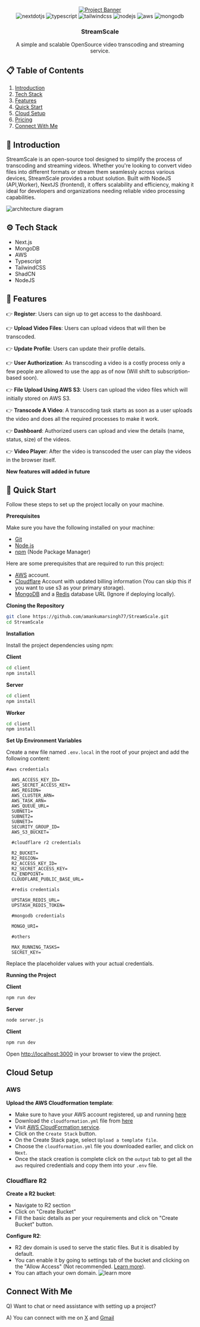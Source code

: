 <div align="center">
  <br />
    <a href="https://youtu.be/lEflo_sc82g?feature=shared" target="_blank">
      <img src="https://github.com/JavaScript-Mastery-Pro/medicare-dev/assets/151519281/160a9367-29e8-4e63-ae78-29476b04bff3" alt="Project Banner">
    </a>
  <br />

  <div>
    <img src="https://img.shields.io/badge/-Next_JS-black?style=for-the-badge&logoColor=white&logo=nextdotjs&color=000000" alt="nextdotjs" />
    <img src="https://img.shields.io/badge/-TypeScript-black?style=for-the-badge&logoColor=white&logo=typescript&color=3178C6" alt="typescript" />
    <img src="https://img.shields.io/badge/-Tailwind_CSS-black?style=for-the-badge&logoColor=white&logo=tailwindcss&color=06B6D4" alt="tailwindcss" />
    <img src="https://img.shields.io/badge/node.js-6DA55F?style=for-the-badge&logo=node.js&logoColor=white" alt="nodejs" />
    <img src="https://img.shields.io/badge/AWS-%23FF9900.svg?style=for-the-badge&logo=amazon-aws&logoColor=white" alt="aws" />
    <img src="https://img.shields.io/badge/-MongoDB-13aa52?style=for-the-badge&logo=mongodb&logoColor=white" alt="mongodb"/>
  </div>

  <h3 align="center">StreamScale</h3>

   <div align="center">
     A simple and scalable OpenSource video transcoding and streaming service.
    </div>
</div>

## 📋 <a name="table">Table of Contents</a>

1.  [Introduction](#introduction)
2.  [Tech Stack](#tech-stack)
3.  [Features](#features)
4.  [Quick Start](#quick-start)
5.  [Cloud Setup](#cloud-setup)
6.  [Pricing](https://github.com/amankumarsingh77/StreamScale/blob/main/PRICING.md)
7.  [Connect With Me](#connect-with-me)

## <a name="introduction">🤖 Introduction</a>

StreamScale is an open-source tool designed to simplify the process of transcoding and streaming videos. Whether you're looking to convert video files into different formats or stream them seamlessly across various devices, StreamScale provides a robust solution. Built with NodeJS (API,Worker), NextJS (frontend), it offers scalability and efficiency, making it ideal for developers and organizations needing reliable video processing capabilities.


![architecture diagram](https://github.com/user-attachments/assets/1c9acaaa-8589-420a-ad37-ec4f2df5d2ff)


## <a name="tech-stack">⚙️ Tech Stack</a>

- Next.js
- MongoDB
- AWS
- Typescript
- TailwindCSS
- ShadCN
- NodeJS

## <a name="features">🔋 Features</a>

👉 **Register**: Users can sign up to get access to the dashboard.

👉 **Upload Video Files**: Users can upload videos that will then be transcoded.

👉 **Update Profile**: Users can update their profile details.

👉 **User Authorization**: As transcoding a video is a costly process only a few people are allowed to use the app as of now (Will shift to subscription-based soon).

👉 **File Upload Using AWS S3**: Users can upload the video files which will initially stored on AWS S3.

👉 **Transcode A Video**: A transcoding task starts as soon as a user uploads the video and does all the required processes to make it work.

👉 **Dashboard**: Authorized users can upload and view the details (name, status, size) of the videos.

👉 **Video Player**: After the video is transcoded the user can play the videos in the browser itself.

**New features will added in future**

## <a name="quick-start">🤸 Quick Start</a>

Follow these steps to set up the project locally on your machine.

**Prerequisites**

Make sure you have the following installed on your machine:

- [Git](https://git-scm.com/)
- [Node.js](https://nodejs.org/en)
- [npm](https://www.npmjs.com/) (Node Package Manager)

Here are some prerequisites that are required to run this project:
- [AWS](https://aws.amazon.com/) account.
- [Cloudflare](https://www.cloudflare.com/) Account with updated billing information (You can skip this if you want to use s3 as your primary storage).
- [MongoDB](https://www.mongodb.com/) and a [Redis](https://upstash.com/) database URL (Ignore if deploying locally).

**Cloning the Repository**

```bash
git clone https://github.com/amankumarsingh77/StreamScale.git
cd StreamScale
```

**Installation**

Install the project dependencies using npm:

**Client**

```bash
cd client
npm install
```

**Server**

```bash
cd client
npm install
```

**Worker**

```bash
cd client
npm install
```

**Set Up Environment Variables**

Create a new file named `.env.local` in the root of your project and add the following content:

```env
#aws credentials 

  AWS_ACCESS_KEY_ID=
  AWS_SECRET_ACCESS_KEY=
  AWS_REGION=
  AWS_CLUSTER_ARN=
  AWS_TASK_ARN=
  AWS_QUEUE_URL=
  SUBNET1=
  SUBNET2=
  SUBNET3=
  SECURITY_GROUP_ID=
  AWS_S3_BUCKET=

  #cloudflare r2 credentials

  R2_BUCKET=
  R2_REGION=
  R2_ACCESS_KEY_ID=
  R2_SECRET_ACCESS_KEY=
  R2_ENDPOINT=
  CLOUDFLARE_PUBLIC_BASE_URL=

  #redis credentials

  UPSTASH_REDIS_URL=
  UPSTASH_REDIS_TOKEN=
  
  #mongodb credentials

  MONGO_URI=

  #others

  MAX_RUNNING_TASKS=
  SECRET_KEY=
```

Replace the placeholder values with your actual credentials.


**Running the Project**

**Client**
```bash
npm run dev
```

**Server**
```bash
node server.js
```

**Client**
```bash
npm run dev
```

Open [http://localhost:3000](http://localhost:3000) in your browser to view the project.

## <a name="cloud-setup">Cloud Setup</a>

### AWS

**Upload the AWS Cloudformation template**:

  - Make sure to have your AWS account registered, up and running [here](https://aws.amazon.com/free)
  - Download the `cloudformation.yml` file from [here](https://github.com/amankumarsingh77/StreamScale/blob/main/cloudformation.yml)
  - Visit [AWS CloudFormation service](https://ap-southeast-2.console.aws.amazon.com/cloudformation/home?region=ap-southeast-2#/getting-started).
  - Click on the `Create Stack` button.
  - On the Create Stack page, select `Upload a template file`.
  - Choose the `cloudformation.yml` file you downloaded earlier, and click on `Next`.
  - Once the stack creation is complete click on the `output` tab to get all the `aws` required credentials and copy them into your `.env` file.

### Cloudflare R2

**Create a R2 bucket**:
  - Navigate to R2 section
  - Click on "Create Bucket"
  - Fill the basic details as per your requirements and click on "Create Bucket" button.

**Configure R2**:
  - R2 dev domain is used to serve the static files. But it is disabled by default.
  - You can enable it by going to settings tab of the bucket and clicking on the  "Allow Access" (Not recommended. [Learn more](https://developers.cloudflare.com/r2/buckets/public-buckets/#disable-domain-access)).
  - You can attach your own domain.
  ![learn more](https://developers.cloudflare.com/r2/buckets/public-buckets/#custom-domains)



## Connect With Me

Q) Want to chat or need assistance with setting up a project?

A) You can connect with me on [X](https://x.com/amankumar404) and [Gmail](mailto:amankumarsingh7702@gmail.com)

